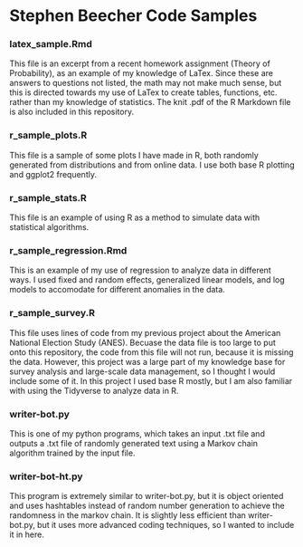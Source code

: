 # Stephen Beecher Code Samples

### latex_sample.Rmd

This file is an excerpt from a recent homework assignment (Theory of Probability), as an example of my knowledge of LaTex. Since these are answers to questions not listed, the math may not make much sense, but this is directed towards my use of LaTex to create tables, functions, etc. rather than my knowledge of statistics. The knit .pdf of the R Markdown file is also included in this repository.

### r_sample_plots.R

This file is a sample of some plots I have made in R, both randomly generated from distributions and from online data. I use both base R plotting and ggplot2 frequently.

### r_sample_stats.R

This file is an example of using R as a method to simulate data with statistical algorithms.

### r_sample_regression.Rmd

This is an example of my use of regression to analyze data in different ways. I used fixed and random effects, generalized linear models, and log models to accomodate for different anomalies in the data.

### r_sample_survey.R

This file uses lines of code from my previous project about the American National Election Study (ANES). Becuase the data file is too large to put onto this repository, the code from this file will not run, because it is missing the data. However, this project was a large part of my knowledge base for survey analysis and large-scale data management, so I thought I would include some of it. In this project I used base R mostly, but I am also familiar with using the Tidyverse to analyze data in R.

### writer-bot.py

This is one of my python programs, which takes an input .txt file and outputs a .txt file of randomly generated text using a Markov chain algorithm trained by the input file.

### writer-bot-ht.py

This program is extremely similar to writer-bot.py, but it is object oriented and uses hashtables instead of random number generation to achieve the randomness in the markov chain. It is slightly less efficient than writer-bot.py, but it uses more advanced coding techniques, so I wanted to include it in here.
